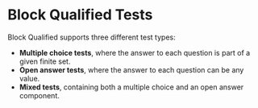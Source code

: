 # Block Qualified Tests

Block Qualified supports three different test types:
- **Multiple choice tests**, where the answer to each question is part of a given finite set.
- **Open answer tests**, where the answer to each question can be any value.
- **Mixed tests**, containing both a multiple choice and an open answer component.